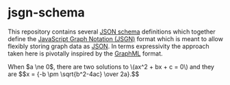 # jsgn-schema

This repository contains several [JSON schema](http://json-schema.org/) definitions which together define the [JavaScript Graph Notation (JSGN)](https://github.com/JavaScriptGraphNotation) format which is meant to allow flexibly storing graph data as [JSON](http://www.json.org/). In terms expressivity the approach taken here is pivotally inspired by the [GraphML](http://graphml.graphdrawing.org/index.html) format.

<div>
<script type="text/x-mathjax-config">
  MathJax.Hub.Config({tex2jax: {inlineMath: [['$','$'], ['\\(','\\)']]}});
</script>
<script type="text/javascript" async
  src="https://example.com/MathJax.js?config=TeX-AMS_CHTML">
</script>
When $a \ne 0$, there are two solutions to \(ax^2 + bx + c = 0\) and they are
$$x = {-b \pm \sqrt{b^2-4ac} \over 2a}.$$
</div>
